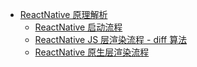 - [ReactNative 原理解析](/react-native/index.md)
  - [ReactNative 启动流程](/react-native/rn-start.md)
  - [ReactNative JS 层渲染流程 - diff 算法](/react-native/rn-diff.md)
  - [ReactNative 原生层渲染流程](/react-native/rn-native-render.md)

